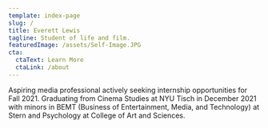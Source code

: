 ```yaml
---
template: index-page
slug: /
title: Everett Lewis
tagline: Student of life and film.
featuredImage: /assets/Self-Image.JPG
cta:
  ctaText: Learn More
  ctaLink: /about
---
```

Aspiring media professional actively seeking internship opportunities for Fall 2021. Graduating from Cinema Studies at NYU Tisch in December 2021 with minors in BEMT (Business of Entertainment, Media, and Technology) at Stern and Psychology at College of Art and Sciences.